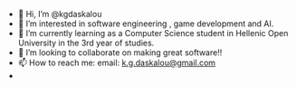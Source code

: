- 👋 Hi, I’m @kgdaskalou
- 👀 I’m interested in software engineering , game development and AI.
- 🌱 I’m currently learning as a Computer Science  student in Hellenic Open University in the 3rd year of studies.
- 💞️ I’m looking to collaborate on making great software!!
- 📫 How to reach me: email: k.g.daskalou@gmail.com
-                      

<!---
kgdaskalou/kgdaskalou is a ✨ special ✨ repository because its `README.md` (this file) appears on your GitHub profile.
You can click the Preview link to take a look at your changes.
--->
